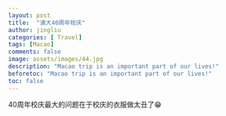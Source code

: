 ```yaml
---
layout: post
title:  "澳大40周年校庆"
author: jingliu
categories: [ Travel]
tags: [Macao]
comments: false
image: assets/images/44.jpg
description: "Macao trip is an important part of our lives!"
beforetoc: "Macao trip is an important part of our lives!"
toc: false
---
```

  
40周年校庆最大的问题在于校庆的衣服做太丑了😁
